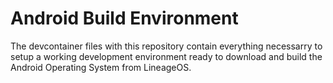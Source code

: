 # Android Build Environment

The devcontainer files with this repository contain everything necessarry to setup a working development environment ready to download and build the Android Operating System from LineageOS.
